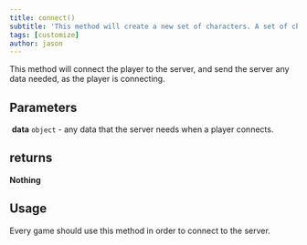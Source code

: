 ```yaml
---
title: connect()
subtitle: 'This method will create a new set of characters. A set of characters represents a certain group of characters, for example: players and enemies, or storm troopers and wizards.'
tags: [customize]
author: jason
---
```

This method will connect the player to the server, and send the server any data needed, as the player is connecting.
​
## Parameters
​
**data** `object` - any data that the server needs when a player connects.
​
## returns
**Nothing**
​
## Usage
Every game should use this method in order to connect to the server.
